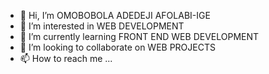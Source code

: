 - 👋 Hi, I’m OMOBOBOLA ADEDEJI AFOLABI-IGE
- 👀 I’m interested in WEB DEVELOPMENT
- 🌱 I’m currently learning FRONT END WEB DEVELOPMENT
- 💞️ I’m looking to collaborate on WEB PROJECTS
- 📫 How to reach me ...

<!---
BIGFOOT-01/BIGFOOT-01 is a ✨ special ✨ repository because its `README.md` (this file) appears on your GitHub profile.
You can click the Preview link to take a look at your changes.
--->

